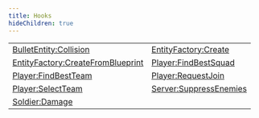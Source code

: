 ```yaml
---
title: Hooks
hideChildren: true
---
```


|   |   |
| --- | --- |
| [BulletEntity:Collision](/vext/ref/server/hook/bulletentity_collision) | [EntityFactory:Create](/vext/ref/server/hook/entityfactory_create) |
| [EntityFactory:CreateFromBlueprint](/vext/ref/server/hook/entityfactory_createfromblueprint) | [Player:FindBestSquad](/vext/ref/server/hook/player_findbestsquad) |
| [Player:FindBestTeam](/vext/ref/server/hook/player_findbestteam) | [Player:RequestJoin](/vext/ref/server/hook/player_requestjoin) |
| [Player:SelectTeam](/vext/ref/server/hook/player_selectteam) | [Server:SuppressEnemies](/vext/ref/server/hook/server_suppressenemies) |
| [Soldier:Damage](/vext/ref/server/hook/soldier_damage) | |

